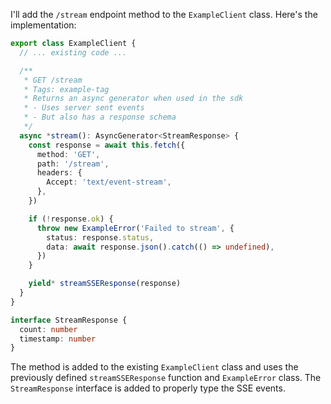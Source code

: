 I'll add the `/stream` endpoint method to the `ExampleClient` class. Here's the implementation:

```typescript:example-client.ts
export class ExampleClient {
  // ... existing code ...

  /**
   * GET /stream
   * Tags: example-tag
   * Returns an async generator when used in the sdk
   * - Uses server sent events
   * - But also has a response schema
   */
  async *stream(): AsyncGenerator<StreamResponse> {
    const response = await this.fetch({
      method: 'GET',
      path: '/stream',
      headers: {
        Accept: 'text/event-stream',
      },
    })

    if (!response.ok) {
      throw new ExampleError('Failed to stream', {
        status: response.status,
        data: await response.json().catch(() => undefined),
      })
    }

    yield* streamSSEResponse(response)
  }
}

interface StreamResponse {
  count: number
  timestamp: number
}
```

The method is added to the existing `ExampleClient` class and uses the previously defined `streamSSEResponse` function and `ExampleError` class. The `StreamResponse` interface is added to properly type the SSE events.